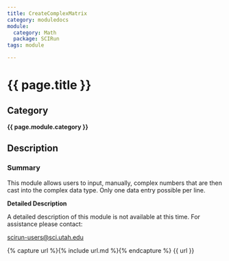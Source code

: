 ```yaml
---
title: CreateComplexMatrix
category: moduledocs
module:
  category: Math
  package: SCIRun
tags: module

---
```


# {{ page.title }}

## Category

**{{ page.module.category }}**

## Description

### Summary

This module allows users to input, manually, complex numbers that are then cast into the complex data type. Only one data entry possible per line. 

**Detailed Description**

A detailed description of this module is not available at this time. For assistance please contact:

scirun-users@sci.utah.edu

{% capture url %}{% include url.md %}{% endcapture %}
{{ url }}
